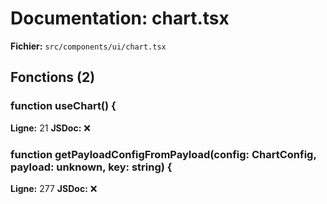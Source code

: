 # Documentation: chart.tsx

**Fichier:** `src/components/ui/chart.tsx`

## Fonctions (2)

### function useChart() {
**Ligne:** 21
**JSDoc:** ❌

### function getPayloadConfigFromPayload(config: ChartConfig, payload: unknown, key: string) {
**Ligne:** 277
**JSDoc:** ❌

